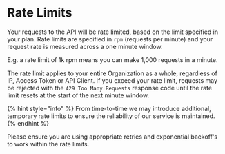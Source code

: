 # Rate Limits

Your requests to the API will be rate limited, based on the limit specified in your plan. Rate limits are specified in `rpm` (requests per minute) and your request rate is measured across a one minute window.

E.g. a rate limit of 1k rpm means you can make 1,000 requests in a minute.

The rate limit applies to your entire Organization as a whole, regardless of IP, Access Token or API Client. If you exceed your rate limit, requests may be rejected with the `429 Too Many Requests` response code until the rate limit resets at the start of the next minute window.

{% hint style="info" %}
From time-to-time we may introduce additional, temporary rate limits to ensure the reliability of our service is maintained.
{% endhint %}

Please ensure you are using appropriate retries and exponential backoff's to work within the rate limits.
